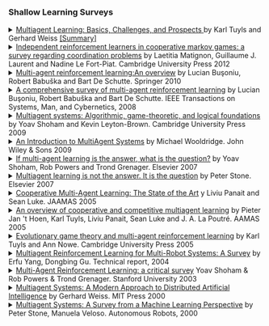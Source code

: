 ### Shallow Learning Surveys

<details> <summary> <a href="http://www.weiss-gerhard.info/publications/AI_MAGAZINE_2012_TuylsWeiss.pdf"> Multiagent Learning: Basics, Challenges, and Prospects </a>by Karl Tuyls and Gerhard Weiss <a href="https://github.com/instadeepai/awesome-marl/blob/main/Survey%20Papers/Shallow%20learning/Multiagent%20Learning:%20Basics%2C%20Challenges%2C%20and%20Prospects%20by%20Karl%20Tuyls%20and%20Gerhard%20Weiss.md">[Summary]</a> </summary>  Multiagent systems (MAS) are widely accepted as an important method for solving problems of a distributed nature. A key to the success of MAS is efficient and effective multiagent learning (MAL). The past 25 years have seen a great interest and tremendous progress in the field of MAL. This article introduces and overviews this field by presenting its fundamentals, sketching its historical development, and describing some key algorithms for MAL. Moreover, main challenges that the field is facing today are identified.<br> - </details>

<details> <summary> <a href="https://perso.liris.cnrs.fr/laetitia.matignon/index/matignon2012KER.pdf"> Independent reinforcement learners in cooperative markov games: a survey regarding coordination problems</a> by Laetitia Matignon, Guillaume J. Laurent and Nadine Le Fort-Piat. Cambridge University Press 2012<a href="https://www.Summary.so/instadeep/Multiagent-Learning-Basics-Challenges-and-Prospect-21cb7b4294b84a4188cafd184a3deed8">   </a></summary> In the framework of fully cooperative multi-agent systems, independent (non-communicative) agents that learn by reinforcement must overcome several difficulties to manage to coordinate. This paper identifies several challenges responsible for the non-coordination of independent agents: Pareto-selection non-stationarity, stochasticity, alter-exploration and shadowed equilibria. A selection of multi-agent domains is classified according to those challenges: matrix games,Boutilier’s coordination game, predators pursuit domains and a special multi-state game.Moreover, the performance of a range of algorithms for independent reinforcementlearners is evaluated empirically.Those algorithms are Q-learning variants: decentralized Q-learning, distributedQ-learning, hystereticQ-learning, recursive frequency maximum Q-value and win-or-learn fast policy hillclimbing. Anoverview of the learning algorithms’ strengths and weaknesses against each challengeconcludes thepaper and can serve as a basis for choosing the appropriate algorithm for a new domain.Furthermore,the distilled challenges may assist in the design of new learning algorithms thatovercome theseproblems and achieve higher performance in multi-agent applications.<br> - </details>

<details> <summary> <a href="https://www.dcsc.tudelft.nl/~bdeschutter/pub/rep/10_003.pdf"> Multi-agent reinforcement learning:An overview</a> by Lucian Buşoniu, Robert Babuška and Bart De Schutte. Springer 2010<a href="https://www.Summary.so/instadeep/Multiagent-Learning-Basics-Challenges-and-Prospect-21cb7b4294b84a4188cafd184a3deed8">   </a></summary> Multi-agent systems can be used to address problems in a variety of do-mains, including robotics, distributed control, telecommunications, andeconomics.The complexity of many tasks arising in these domains makes them difficult tosolvewith preprogrammed agent behaviors. The agents must instead discover a solutionon their own, using learning. A significant part of the research on multi-agentlearn-ing concerns reinforcement learning techniques. This chapter reviews arepresenta-tive selection of Multi-Agent Reinforcement Learning (MARL) algorithms for fullycooperative, fully competitive, and more general (neither cooperative norcompeti-tive) tasks. The benefits and challenges of MARL are described. A centralchallengein the field is the formal statement of a multi-agent learning goal; thischapter re-views the learning goals proposed in the literature. The problem domains whereMARL techniques have been applied are briefly discussed. Several MARL algo-rithms are applied to an illustrative example involving the coordinatedtransporta-tion of an object by two cooperative robots. In an outlook for the MARL field,a setof important open issues are identified, and promising research directions toaddressthese issues are outlined.<br> - </details>

<details> <summary> <a href="https://www.dcsc.tudelft.nl/~bdeschutter/pub/rep/07_019.pdf"> A comprehensive survey of multi-agent
reinforcement learning</a> by Lucian Buşoniu, Robert Babuška and Bart De Schutte. IEEE Transactions on Systems, Man, and Cybernetics, 2008<a href="https://www.Summary.so/instadeep/Multiagent-Learning-Basics-Challenges-and-Prospect-21cb7b4294b84a4188cafd184a3deed8">   </a></summary> Multi-agent systems are rapidly finding applications in a variety of domains, including robotics, distributed control, telecommunications, and economics. The complexity of many tasks arising in these domains makes them difficult to solve with preprogrammed agent behaviors. The agents must instead discover a solution on their own, using learning. A significant part of the research on multi-agent learning concerns reinforcement learning techniques. This paper provides a comprehensive survey of multi-agent reinforcement learning (MARL). A central issue in the field is the formal statement of the multi-agent learning goal. Different viewpoints on this issue have led to the proposal of many different goals, among which two focal points can be distinguished: stability of the agents’ learning dynamics, and adaptation to the changing behavior of the other agents. The MARL algorithms described in the literature aim—either explicitly or implicitly—at one of these two goals or at a combination of both, in a fully cooperative, fully competitive, or more general setting. A representative selection of these algorithms is discussed in detail in this paper, together with the specific issues that arise in each category. Additionally, the benefits and challenges of MARL are described along with some of the problem domains where MARL techniques have been applied. Finally, an outlook for the field is provided.<br> - </details>

<details> <summary> <a href="http://www.masfoundations.org/mas.pdf"> Multiagent systems: Algorithmic, game-theoretic, and logical foundations</a> by Yoav Shoham and Kevin Leyton-Brown. Cambridge University Press 2009<a href="https://www.Summary.so/instadeep/Multiagent-Learning-Basics-Challenges-and-Prospect-21cb7b4294b84a4188cafd184a3deed8">   </a></summary> TODO: This is a book, we have to make our own abstract<br> - </details>

<details> <summary> <a href="https://www.cs.ox.ac.uk/people/michael.wooldridge/pubs/imas/IMAS2e.html"> An Introduction to MultiAgent Systems</a> by Michael Wooldridge. John Wiley & Sons 2009<a href="https://www.Summary.so/instadeep/Multiagent-Learning-Basics-Challenges-and-Prospect-21cb7b4294b84a4188cafd184a3deed8">   </a></summary> Multiagent systems are a new paradigm for understanding and building distributed systems, where it is assumed that the computational components are autonomous: able to control their own behaviour in the furtherance of their own goals.  The first edition of An Introduction to Multiagent Systems was the first contemporary textbook in the area, and became the standard undergraduate reference work for the field. This second edition has been extended with substantial new material on recent developments in the field, and has been revised and updated throughout. It provides a comprehensive, coherent, and readable introduction to the theory and practice of multiagent systems, while presenting a wealth of discussion topics and pointers into more advanced issues for those wanting to dig deeper.<br> - </details>

<details> <summary> <a href="https://www.sciencedirect.com/science/article/pii/S0004370207000495"> If multi-agent learning is the answer, what is the question?</a> by Yoav Shoham, Rob Powers  and Trond Grenager. Elsevier 2007<a href="https://www.Summary.so/instadeep/Multiagent-Learning-Basics-Challenges-and-Prospect-21cb7b4294b84a4188cafd184a3deed8">   </a></summary> The area of learning in multi-agent systems is today one of the most fertile grounds for interaction between game theory and artificial intelligence. We focus on the foundational questions in this interdisciplinary area, and identify several distinct agendas that ought to, we argue, be separated. The goal of this article is to start a discussion in the research community that will result in firmer foundations for the area.<br> - </details>

<details> <summary> <a href="https://www.sciencedirect.com/science/article/pii/S0004370207000021"> Multiagent learning is not the answer. It is the question</a> by Peter Stone. Elsevier 2007<a href="https://www.Summary.so/instadeep/Multiagent-Learning-Basics-Challenges-and-Prospect-21cb7b4294b84a4188cafd184a3deed8">   </a></summary> The article by Shoham, Powers, and Grenager called “If multi-agent learning is the answer, what is the question?” does a great job of laying out the current state of the art and open issues at the intersection of game theory and artificial intelligence (AI). However, from the AI perspective, the term “multiagent learning” applies more broadly than can be usefully framed in game theoretic terms. In this larger context, how (and perhaps whether) multiagent learning can be usefully applied in complex domains is still a large open question.<br> - </details>

<details> <summary> <a href="https://citeseerx.ist.psu.edu/viewdoc/summary?doi=10.1.1.307.6671"> Cooperative Multi-Agent Learning: The State of the Art</a> y  Liviu Panait and Sean Luke. JAAMAS 2005<a href="https://www.Summary.so/instadeep/Multiagent-Learning-Basics-Challenges-and-Prospect-21cb7b4294b84a4188cafd184a3deed8">   </a></summary> Cooperative multi-agent systems (MAS) are ones in which several agents attempt, through their interaction, to jointly solve tasks or to maximize utility. Due to the interactions among the agents, multi-agent problem complexity can rise rapidly with the number of agents or their behavioral sophistication. The challenge this presents to the task of programming solutions to MAS problems has spawned increasing interest in machine learning techniques to automate the search and optimization process. We provide a broad survey of the cooperative multi-agent learning literature. Previous surveys of this area have largely focused on issues common to specific subareas (for example, reinforcement learning, RL or robotics). In this survey we attempt to draw from multi-agent learning work in a spectrum of areas, including RL, evolutionary computation, game theory, complex systems, agent modeling, and robotics. We find that this broad view leads to a division of the work into two categories, each with its own special issues: applying a single learner to discover joint solutions to multi-agent problems (team learning), or using multiple simultaneous learners, often one per agent (concurrent learning). Additionally, we discuss direct and indirect communication in connection with learning, plus open issues in task decomposition, scalability, and adaptive dynamics. We conclude with a presentation of multi-agent learning problem domains, and a list of multi-agent learning resources. Keywords: multi-agent systems, machine learning, multi-agent learning, cooperation, survey.<br> - </details>

<details> <summary> <a href="https://cs.gmu.edu/~sean/papers/LAMAS05Overview.pdf"> An overview of cooperative and competitive multiagent learning</a> by Pieter Jan 't Hoen, Karl Tuyls, Liviu Panait, Sean Luke and J. A. La Poutré. AAMAS 2005<a href="https://www.Summary.so/instadeep/Multiagent-Learning-Basics-Challenges-and-Prospect-21cb7b4294b84a4188cafd184a3deed8">   </a></summary> Multi-agent systems (MASs) is an area ofdistributed artifi-cial intelligence that emphasizes the joint behaviors of agents with somedegree of autonomy and the complexities arising from their interactions.The research on MASs is intensifying, as supported by a growing num-ber of conferences, workshops, and journal papers. In this survey we givean overview of multi-agent learning research in a spectrum of areas, in-cluding reinforcement learning, evolutionary computation, game theory,complex systems, agent modeling, and robotics.MASs range in their description from cooperative to being competitivein nature. To muddle the waters, competitive systems can show appar-ent cooperative behavior, and vice versa. In practice, agents can showa wide range of behaviors in a system, that may either fit the label ofcooperative or competitive, depending on the circumstances. In this sur-vey, we discuss current work on cooperative and competitive MASs andaim to make the distinctions and overlap between the two approachesmore explicit.Lastly, this paper summarizes the papers of the first International work-shop on Learning and Adaptation in MAS (LAMAS) hosted at the fourthInternational Joint Conference on Autonomous Agents and Multi AgentSystems (AAMAS’05) and places the work in the above survey.<br> - </details>

<details> <summary> <a href="https://d1wqtxts1xzle7.cloudfront.net/45280831/Evolutionary_game_theory_and_multi-agent20160502-7892-157t9i2-with-cover-page-v2.pdf?Expires=1667939479&Signature=QChoLKlvnMCubxeJU6z1nYFwm3mBpGmlLkzC4iJv1t9mPOU-FM3v-BLgbOZWFjaRtCTjiJGj0ou6krglAxQ7P0k4fGPUNlSTQJ8ojT1tIZXYmwVyiRthGIoGmsz-iKVhEUvFSM-aGR6UvyNYlv1WlM1BShdolSru~iyaKsXvuMIhsldVFcC1ehX06XI~waKzphs3vGat2zS-sT2vmeHzBZCg3Hm4IwrHQwdlAWQcW-8Hfb0RCugzKBsf7BvTahAVG8-oMNXgaISOUze3Hq6~LSwr7L8w3Z5NvpdG12~liV2X-dXAABNBOpaVl8XncIk1CE~2H94prx0tiBtMNf18aA__&Key-Pair-Id=APKAJLOHF5GGSLRBV4ZA"> Evolutionary game theory and multi-agent reinforcement learning</a> by Karl Tuyls and Ann Nowe. Cambridge University Press 2005<a href="https://www.Summary.so/instadeep/Multiagent-Learning-Basics-Challenges-and-Prospect-21cb7b4294b84a4188cafd184a3deed8">   </a></summary> In this paper we survey the basics of reinforcement learning and (evolutionary) game theory, applied to the field of multi-agent systems. This paper contains three parts. We start with an overview on the fundamentals of reinforcement learning. Next we summarize the most important aspects of evolutionary game theory. Finally, we discuss the state-of-the-art of multi-agent reinforcement learning and the mathematical connection with evolutionary game theory.<br> - </details>

<details> <summary> <a href="https://www.researchgate.net/profile/Dongbing-Gu/publication/2948830_Multiagent_Reinforcement_Learning_for_Multi-Robot_Systems_A_Survey/links/53f5ac820cf2fceacc6f4f1a/Multiagent-Reinforcement-Learning-for-Multi-Robot-Systems-A-Survey.pdf"> Multiagent Reinforcement Learning for Multi-Robot
Systems: A Survey</a> by Erfu Yang, Dongbing Gu. Technical report, 2004<a href="https://www.Summary.so/instadeep/Multiagent-Learning-Basics-Challenges-and-Prospect-21cb7b4294b84a4188cafd184a3deed8">   </a></summary> Multiagent reinforcement learning for multirobot systems is a challenging issue in both robotics and artificial intelligence. With the ever increasing interests in theoretical researches and practical applications, currently there have been a lot of efforts towards providing some solutions to this challenge. However, there are still many difficulties in scaling up the multiagent reinforcement learning to multi-robot systems. The main objective of this paper is to provide a survey, though not completely on the multiagent reinforcement learning in multi-robot systems. After reviewing important advances in this field, some challenging problems and promising research directions are analyzed. A concluding remark is made from the perspectives of the authors.<br> - </details>

<details> <summary> <a href="https://www.cc.gatech.edu/classes/AY2009/cs7641_spring/handouts/MALearning_ACriticalSurvey_2003_0516.pdf"> Multi-Agent Reinforcement Learning: a critical survey</a> Yoav Shoham &  Rob Powers &  Trond Grenager. Stanford University 2003<a href="https://www.Summary.so/instadeep/Multiagent-Learning-Basics-Challenges-and-Prospect-21cb7b4294b84a4188cafd184a3deed8">   </a></summary> We survey the recent work in AI onmulti-agent reinforcement learning(that is, learning in stochastic games). We then argue that, while exciting,this work is flawed. The fundamental flaw is unclarity about the problemor problems being addressed. After tracing a representative sample of therecent literature, we identify four well-defined problems in multi-agent reinforcement learning, single out the problem that in our view is most suitable for AI, and make some remarks about how we believe progress is to be made on this problem<br> - </details>

<details> <summary> <a href="https://uma.ac.ir/files/site1/a_akbari_994c8e8/gerhard_weiss___multiagent_systems___a_modern_approach_to_distributed_artificial_intelligence.pdf"> Multiagent Systems: A Modern Approach to Distributed Artificial Intelligence</a> by Gerhard Weiss. MIT Press 2000<a href="https://www.Summary.so/instadeep/Multiagent-Learning-Basics-Challenges-and-Prospect-21cb7b4294b84a4188cafd184a3deed8">   </a></summary> This is the first comprehensive introduction to multiagent systems and contemporary distributed artificial intelligence that is suitable as a textbook. The book provides detailed coverage of basic topics as well as several closely related ones.Unlike traditional textbooks, the book brings together many leading experts, guaranteeing a broad and diverse base of knowledge and expertise. It emphasizes aspects of both theory and application, and provides many illustrations and examples. Also included are thought-provoking exercises of varying degrees of difficulty and a twenty-page glossary of terms found in the study of agents, multiagent systems, and distributed artificial intelligence.The book can be used for teaching as well as self-study, and is designed to meet the needs of both researchers and practitioners. In view of the interdisciplinary nature of the field, it will be a useful reference not only for computer scientists and engineers, but for social scientists and management and organization scientists as well.<br> - </details>

<details> <summary> <a href="https://link.springer.com/content/pdf/10.1023/A:1008942012299.pdf"> Multiagent Systems: A Survey from a Machine Learning Perspective</a> by Peter Stone, Manuela Veloso. Autonomous Robots, 2000<a href="https://www.Summary.so/instadeep/Multiagent-Learning-Basics-Challenges-and-Prospect-21cb7b4294b84a4188cafd184a3deed8">   </a></summary> Distributed Artificial Intelligence (DAI) has existed as a subfield of AI for less than two decades. DAI is concerned with systems that consist of multiple independent entities that interact in a domain. Traditionally, DAI has been divided into two sub-disciplines: Distributed Problem Solving (DPS) focuses on the information management aspects of systems with several components working together towards a common goal; Multiagent Systems (MAS) deals with behavior management in collections of several independent entities, or agents. This survey of MAS is intended to serve as an introduction to the field and as an organizational framework. A series of general multiagent scenarios are presented. For each scenario, the issues that arise are described along with a sampling of the techniques that exist to deal with them. The presented techniques are not exhaustive, but they highlight how multiagent systems can be and have been used to build complex systems. When options exist, the techniques presented are biased towards machine learning approaches. Additional opportunities for applying machine learning to MAS are highlighted and robotic soccer is presented as an appropriate test bed for MAS. This survey does not focus exclusively on robotic systems. However, we believe that much of the prior research in non-robotic MAS is relevant to robotic MAS, and we explicitly discuss several robotic MAS, including all of those presented in this issue. <br> - </details>
